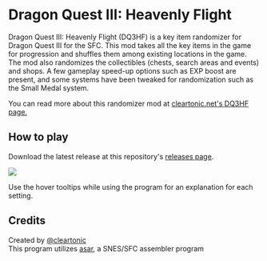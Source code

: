 # Dragon Quest III: Heavenly Flight

Dragon Quest III: Heavenly Flight (DQ3HF) is a key item randomizer for Dragon Quest III for the SFC. This mod takes all the key items in the game for progression and shuffles them among existing locations in the game. The mod also randomizes the collectibles (chests, search areas and events) and shops. A few gameplay speed-up options such as EXP boost are present, and some systems have been tweaked for randomization such as the Small Medal system.

You can read more about this randomizer mod at <a href="https://cleartonic.net/dq3hf/dq3hf.html" target="_blank">cleartonic.net's DQ3HF page.</a>

## How to play

Download the latest release at this repository's [releases page](https://github.com/cleartonic/dq3hf/releases/).

![](http://cleartonic.net/dq3hf/img/github_1.png)

Use the hover tooltips while using the program for an explanation for each setting. 

## Credits
Created by [@cleartonic](https://twitter.com/cleartonic)  
This program utilizes [asar](https://github.com/RPGHacker/asar), a SNES/SFC assembler program

